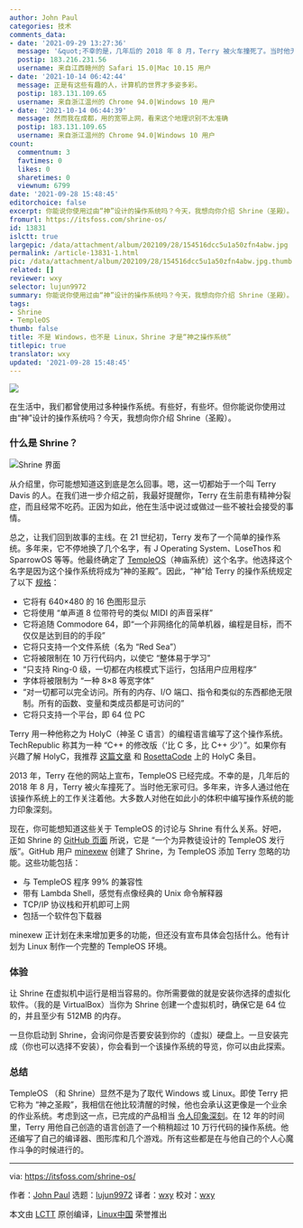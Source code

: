 ```yaml
---
author: John Paul
categories: 技术
comments_data:
- date: '2021-09-29 13:27:36'
  message: '&quot;不幸的是，几年后的 2018 年 8 月，Terry 被火车撞死了。当时他无家可归。&quot;&nbsp;&nbsp;看到这段内心一整酸楚，如法融入社会，即使是天才下场也这样悲凉。'
  postip: 183.216.231.56
  username: 来自江西赣州的 Safari 15.0|Mac 10.15 用户
- date: '2021-10-14 06:42:44'
  message: 正是有这些有趣的人，计算机的世界才多姿多彩。
  postip: 183.131.109.65
  username: 来自浙江温州的 Chrome 94.0|Windows 10 用户
- date: '2021-10-14 06:44:39'
  message: 然而我在成都，用的宽带上网，看来这个地理识别不太准确
  postip: 183.131.109.65
  username: 来自浙江温州的 Chrome 94.0|Windows 10 用户
count:
  commentnum: 3
  favtimes: 0
  likes: 0
  sharetimes: 0
  viewnum: 6799
date: '2021-09-28 15:48:45'
editorchoice: false
excerpt: 你能说你使用过由“神”设计的操作系统吗？今天，我想向你介绍 Shrine（圣殿）。
fromurl: https://itsfoss.com/shrine-os/
id: 13831
islctt: true
largepic: /data/attachment/album/202109/28/154516dcc5u1a50zfn4abw.jpg
permalink: /article-13831-1.html
pic: /data/attachment/album/202109/28/154516dcc5u1a50zfn4abw.jpg.thumb.jpg
related: []
reviewer: wxy
selector: lujun9972
summary: 你能说你使用过由“神”设计的操作系统吗？今天，我想向你介绍 Shrine（圣殿）。
tags:
- Shrine
- TempleOS
thumb: false
title: 不是 Windows，也不是 Linux，Shrine 才是“神之操作系统”
titlepic: true
translator: wxy
updated: '2021-09-28 15:48:45'
---
```


![](/data/attachment/album/202109/28/154516dcc5u1a50zfn4abw.jpg)


在生活中，我们都曾使用过多种操作系统。有些好，有些坏。但你能说你使用过由“神”设计的操作系统吗？今天，我想向你介绍 Shrine（圣殿）。


### 什么是 Shrine？


![Shrine 界面](/data/attachment/album/202109/28/154846q4macttlxayji889.jpg)


从介绍里，你可能想知道这到底是怎么回事。嗯，这一切都始于一个叫 Terry Davis 的人。在我们进一步介绍之前，我最好提醒你，Terry 在生前患有精神分裂症，而且经常不吃药。正因为如此，他在生活中说过或做过一些不被社会接受的事情。


总之，让我们回到故事的主线。在 21 世纪初，Terry 发布了一个简单的操作系统。多年来，它不停地换了几个名字，有 J Operating System、LoseThos 和 SparrowOS 等等。他最终确定了 [TempleOS](https://templeos.org/)（神庙系统）这个名字。他选择这个名字是因为这个操作系统将成为“神的圣殿”。因此，“神”给 Terry 的操作系统规定了以下 [规格](https://web.archive.org/web/20170508181026/http://www.templeos.org:80/Wb/Doc/Charter.html)：






* 它将有 640×480 的 16 色图形显示
* 它将使用 “单声道 8 位带符号的类似 MIDI 的声音采样”
* 它将追随 Commodore 64，即“一个非网络化的简单机器，编程是目标，而不仅仅是达到目的的手段”
* 它将只支持一个文件系统（名为 “Red Sea”）
* 它将被限制在 10 万行代码内，以使它 “整体易于学习”
* “只支持 Ring-0 级，一切都在内核模式下运行，包括用户应用程序”
* 字体将被限制为 “一种 8×8 等宽字体”
* “对一切都可以完全访问。所有的内存、I/O 端口、指令和类似的东西都绝无限制。所有的函数、变量和类成员都是可访问的”
* 它将只支持一个平台，即 64 位 PC


Terry 用一种他称之为 HolyC（神圣 C 语言）的编程语言编写了这个操作系统。TechRepublic 称其为一种 “C++ 的修改版（‘比 C 多，比 C++ 少’）”。如果你有兴趣了解 HolyC，我推荐 [这篇文章](https://harrisontotty.github.io/p/a-lang-design-analysis-of-holyc) 和 [RosettaCode](https://rosettacode.org/wiki/Category:HolyC) 上的 HolyC 条目。


2013 年，Terry 在他的网站上宣布，TempleOS 已经完成。不幸的是，几年后的 2018 年 8 月，Terry 被火车撞死了。当时他无家可归。多年来，许多人通过他在该操作系统上的工作关注着他。大多数人对他在如此小的体积中编写操作系统的能力印象深刻。


现在，你可能想知道这些关于 TempleOS 的讨论与 Shrine 有什么关系。好吧，正如 Shrine 的 [GitHub 页面](https://github.com/minexew/Shrine) 所说，它是 “一个为异教徒设计的 TempleOS 发行版”。GitHub 用户 [minexew](https://github.com/minexew) 创建了 Shrine，为 TempleOS 添加 Terry 忽略的功能。这些功能包括：


* 与 TempleOS 程序 99% 的兼容性
* 带有 Lambda Shell，感觉有点像经典的 Unix 命令解释器
* TCP/IP 协议栈和开机即可上网
* 包括一个软件包下载器


minexew 正计划在未来增加更多的功能，但还没有宣布具体会包括什么。他有计划为 Linux 制作一个完整的 TempleOS 环境。






### 体验


让 Shrine 在虚拟机中运行是相当容易的。你所需要做的就是安装你选择的虚拟化软件。（我的是 VirtualBox）当你为 Shrine 创建一个虚拟机时，确保它是 64 位的，并且至少有 512MB 的内存。


一旦你启动到 Shrine，会询问你是否要安装到你的（虚拟）硬盘上。一旦安装完成（你也可以选择不安装），你会看到一个该操作系统的导览，你可以由此探索。


### 总结


TempleOS （和 Shrine）显然不是为了取代 Windows 或 Linux。即使 Terry 把它称为 “神之圣殿”，我相信在他比较清醒的时候，他也会承认这更像是一个业余的作业系统。考虑到这一点，已完成的产品相当 [令人印象深刻](http://www.codersnotes.com/notes/a-constructive-look-at-templeos/)。在 12 年的时间里，Terry 用他自己创造的语言创造了一个稍稍超过 10 万行代码的操作系统。他还编写了自己的编译器、图形库和几个游戏。所有这些都是在与他自己的个人心魔作斗争的时候进行的。




---


via: <https://itsfoss.com/shrine-os/>


作者：[John Paul](https://itsfoss.com/author/john/) 选题：[lujun9972](https://github.com/lujun9972) 译者：[wxy](https://github.com/wxy) 校对：[wxy](https://github.com/wxy)


本文由 [LCTT](https://github.com/LCTT/TranslateProject) 原创编译，[Linux中国](https://linux.cn/) 荣誉推出